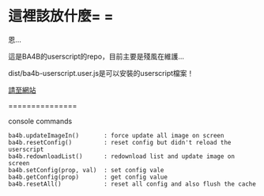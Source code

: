 這裡該放什麼= =
===============

恩…

這是BA4B的userscript的repo，目前主要是殘風在維護…

dist/ba4b-userscript.user.js是可以安裝的userscript檔案！

[請至網站](http://ba4b.net/)

===============

console commands
```
ba4b.updateImageIn()       : force update all image on screen
ba4b.resetConfig()         : reset config but didn't reload the userscript
ba4b.redownloadList()      : redownload list and update image on screen
ba4b.setConfig(prop, val)  : set config vale
ba4b.getConfig(prop)       : get config value
ba4b.resetAll()            : reset all config and also flush the cache
```